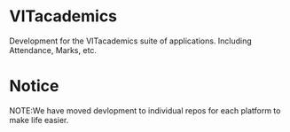 VITacademics
========

Development for the VITacademics suite of applications. Including Attendance, Marks, etc.

Notice
========
NOTE:We have moved devlopment to individual repos for each platform to make life easier.
